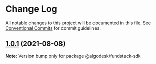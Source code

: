 # Change Log

All notable changes to this project will be documented in this file.
See [Conventional Commits](https://conventionalcommits.org) for commit guidelines.

## [1.0.1](https://github.com/algodesk-io/algodesk-monorepo/compare/@algodesk/fundstack-sdk@1.0.3...@algodesk/fundstack-sdk@1.0.1) (2021-08-08)

**Note:** Version bump only for package @algodesk/fundstack-sdk
